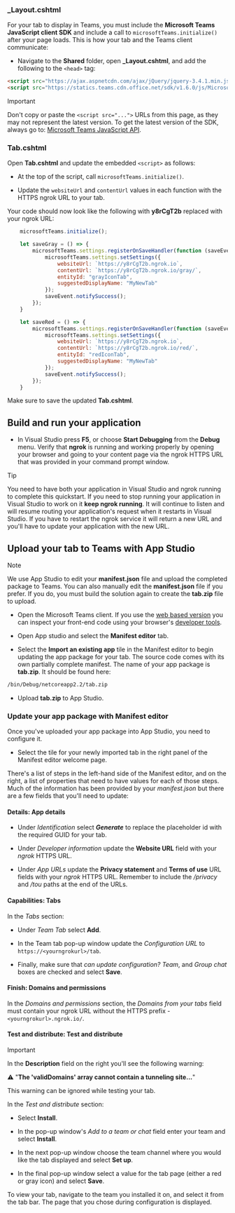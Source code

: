 ### _Layout.cshtml

For your tab to display in Teams, you must include the **Microsoft Teams JavaScript client SDK** and include a call to `microsoftTeams.initialize()` after your page loads. This is how your tab and the Teams client communicate:

- Navigate to the **Shared** folder, open **_Layout.cshtml**, and add the following to the `<head>` tag:

```html
<script src="https://ajax.aspnetcdn.com/ajax/jQuery/jquery-3.4.1.min.js"></script>
<script src="https://statics.teams.cdn.office.net/sdk/v1.6.0/js/MicrosoftTeams.min.js"></script>
```

>[!IMPORTANT]
>Don't copy or paste the `<script src="...">` URLs from this page, as they may not represent the latest version. To get the latest version of the SDK, always go to: [Microsoft Teams JavaScript API](https://www.npmjs.com/package/@microsoft/teams-js).

### Tab.cshtml

Open **Tab.cshtml** and update the embedded `<script>` as follows:

- At the top of the script, call `microsoftTeams.initialize()`.

- Update the `websiteUrl` and `contentUrl` values in each function with the HTTPS ngrok URL to your tab.

Your code should now look like the following with **y8rCgT2b** replaced with your ngrok URL:

```javascript
    microsoftTeams.initialize();

    let saveGray = () => {
        microsoftTeams.settings.registerOnSaveHandler(function (saveEvent) {
            microsoftTeams.settings.setSettings({
                websiteUrl: `https://y8rCgT2b.ngrok.io`,
                contentUrl: `https://y8rCgT2b.ngrok.io/gray/`,
                entityId: "grayIconTab",
                suggestedDisplayName: "MyNewTab"
            });
            saveEvent.notifySuccess();
        });
    }

    let saveRed = () => {
        microsoftTeams.settings.registerOnSaveHandler(function (saveEvent) {
            microsoftTeams.settings.setSettings({
                websiteUrl: `https://y8rCgT2b.ngrok.io`,
                contentUrl: `https://y8rCgT2b.ngrok.io/red/`,
                entityId: "redIconTab",
                suggestedDisplayName: "MyNewTab"
            });
            saveEvent.notifySuccess();
        });
    }
```

Make sure to save the updated **Tab.cshtml**.

## Build and run your application

- In Visual Studio press **F5**, or choose **Start Debugging** from the **Debug** menu. Verify that **ngrok** is running and working properly by opening your browser and going to your content page via the ngrok HTTPS URL that was provided in your command prompt window.

>[!TIP]
>You need to have both your application in Visual Studio and ngrok running to complete this quickstart. If you need to stop running your application in Visual Studio to work on it **keep ngrok running**. It will continue to listen and will resume routing your application's request when it restarts in Visual Studio. If you have to restart the ngrok service it will return a new URL and you'll have to update your application with the new URL.

## Upload your tab to Teams with App Studio

>[!Note]
> We use App Studio to edit your **manifest.json** file and upload the completed package to Teams. You can also manually edit the **manifest.json** file if you prefer. If you do, you must build the solution again to create the **tab.zip** file to upload.

- Open the Microsoft Teams client. If you use the [web based version](https://teams.microsoft.com) you can inspect your front-end code using your browser's [developer tools](~/tabs/how-to/developer-tools.md).

- Open App studio and select the **Manifest editor** tab.

- Select the **Import an existing app** tile in the Manifest editor to begin updating the app package for your tab. The source code comes with its own partially complete manifest. The name of your app package is **tab.zip**. It should be found here:

```bash
/bin/Debug/netcoreapp2.2/tab.zip
```

- Upload **tab.zip** to App Studio.

### Update your app package with Manifest editor

Once you've uploaded your app package into App Studio, you need to configure it.

- Select the tile for your newly imported tab in the right panel of the Manifest editor welcome page.

There's a list of steps in the left-hand side of the Manifest editor, and on the right, a list of properties that need to have values for each of those steps. Much of the information has been provided by your *manifest.json* but there are a few fields that you'll need to update:

#### Details: App details

- Under *Identification* select ***Generate*** to replace the placeholder id with the required GUID for your tab.

- Under *Developer information* update the **Website URL** field with your *ngrok* HTTPS URL.

- Under *App URLs* update the **Privacy statement** and **Terms of use** URL fields with your *ngrok* HTTPS URL. Remember to include the */privacy* and */tou* paths at the end of the URLs.

#### Capabilities: Tabs

In the *Tabs* section:

- Under *Team Tab* select **Add**.

- In the Team tab pop-up window update the *Configuration URL* to `https://<yourngrokurl>/tab`.

- Finally, make sure that *can update configuration? Team*, and *Group chat* boxes are checked and select **Save**.

#### Finish: Domains and permissions

In the *Domains and permissions* section, the *Domains from your tabs* field must contain your ngrok URL without the HTTPS prefix - `<yourngrokurl>.ngrok.io/`.

#### Test and distribute: Test and distribute

>[!IMPORTANT]
>In the **Description** field on the right you'll see the following warning:
>
>&#9888; "**The 'validDomains' array cannot contain a tunneling site...**"
>
>This warning can be ignored while testing your tab.

In the *Test and distribute* section:

- Select **Install**.

- In the pop-up window's *Add to a team or chat* field enter your team and select **Install**.

- In the next pop-up window choose the team channel where you would like the tab displayed and select **Set up**.

- In the final pop-up window select a value for the tab page (either a red or gray icon) and select **Save**.

To view your tab, navigate to the team you installed it on, and select it from the tab bar. The page that you chose during configuration is displayed.
